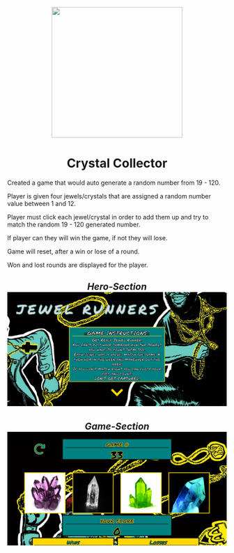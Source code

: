 <p align="center">
  <img width="300" height="300" src="https://www.metalorgie.com/grp_logo/RunTheJewels_logo.png">
  
 
</p>

<h1 align="center">
Crystal Collector
</h1>

<p align="center" markdown="1">

Created a game that would auto generate a random number from 19 - 120.

Player is given four jewels/crystals that are assigned a random number value between 1 and 12.

Player must click each jewel/crystal in order to add them up and try to match the random 19 - 120 generated number.

If player can they will win the game, if not they will lose.

Game will reset, after a win or lose of a round.

Won and lost rounds are displayed for the player.

</p>

<div style="text-align:center" markdown="1">

## **_Hero-Section_** ![alt text](assets/images/hero-section.png)

## **_Game-Section_** ![alt text](assets/images/game-section.png)

</div>

